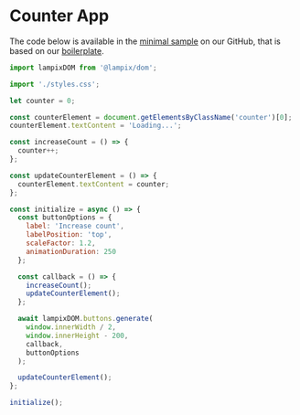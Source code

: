 # Counter App

The code below is available in the [minimal sample](https://github.com/lampix-org/minimal-sample) on our GitHub, that is based on our [boilerplate](../boilerplate.md).

```js
import lampixDOM from '@lampix/dom';

import './styles.css';

let counter = 0;

const counterElement = document.getElementsByClassName('counter')[0];
counterElement.textContent = 'Loading...';

const increaseCount = () => {
  counter++;
};

const updateCounterElement = () => {
  counterElement.textContent = counter;
};

const initialize = async () => {
  const buttonOptions = {
    label: 'Increase count',
    labelPosition: 'top',
    scaleFactor: 1.2,
    animationDuration: 250
  };

  const callback = () => {
    increaseCount();
    updateCounterElement();
  };

  await lampixDOM.buttons.generate(
    window.innerWidth / 2,
    window.innerHeight - 200,
    callback,
    buttonOptions
  );

  updateCounterElement();
};

initialize();
```

